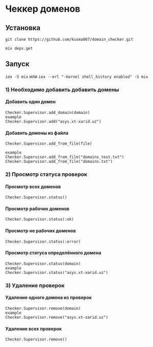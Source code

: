 # Чеккер доменов

## Установка

```
git clone https://github.com/kusma007/domain_checker.git

mix deps.get
```

## Запуск

``` iex -S mix ``` или ``` iex --erl "-kernel shell_history enabled" -S mix ```

### 1) Необходимо добавить добавить домены

#### Добавить один домен

```
Checker.Supervisor.add_domain(domain)
example
Checker.Supervisor.add("asys.xt-xarid.uz")
```

#### Добавить домены из файла

```
Checker.Supervisor.add_from_file(file)

example
Checker.Supervisor.add_from_file("domains_test.txt")
Checker.Supervisor.add_from_file("domains.txt")
```

### 2) Просмотр статуса проверок

#### Просмотр всех доменов
```
Checker.Supervisor.status()
```

#### Просмотр рабочих доменов
```
Checker.Supervisor.status(:ok)
```

#### Просмотр не рабочих доменов
```
Checker.Supervisor.status(:error)
```

#### Просмотр статуса определённого домена
```
Checker.Supervisor.status(domain)
example
Checker.Supervisor.status("asys.xt-xarid.uz")
```


### 3) Удаление проверок

#### Удаление одного домена из проверок
```
Checker.Supervisor.remove(domain)
example
Checker.Supervisor.remove("asys.xt-xarid.uz")
```

#### Удаление всех проверок
```
Checker.Supervisor.remove()
```